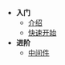 * **入门**
  - [介绍](guide/intro.md)
  - [快速开始](guide/startup.md)
* **进阶**
  - [中间件](advanced/middleware.md)
